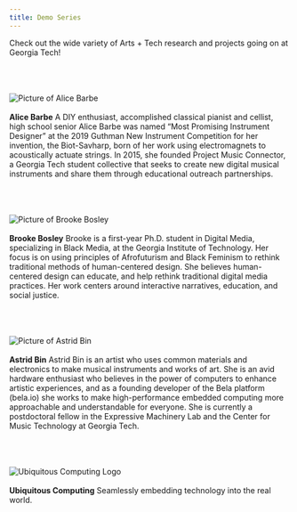 ```yaml
---
title: Demo Series
---
```

Check out the wide variety of Arts + Tech research and projects going on at Georgia Tech!
<br/><br/>
<br/><br/>

![Picture of Alice Barbe](../assets/people/alice.jpg#profile)
<br/><br/>
**Alice Barbe** A DIY enthusiast, accomplished classical pianist and cellist, high school senior Alice Barbe was named “Most Promising Instrument Designer” at the 2019 Guthman New Instrument Competition for her invention, the Biot-Savharp, born of her work using electromagnets to acoustically actuate strings. In 2015, she founded Project Music Connector, a Georgia Tech student collective that seeks to create new digital musical instruments and share them through educational outreach partnerships.
<br/><br/>
<br/><br/>

![Picture of Brooke Bosley](../assets/people/brooke.jpg#profile)
<br/><br/>
**Brooke Bosley** Brooke is a first-year Ph.D. student in Digital Media, specializing in Black Media, at the Georgia Institute of Technology. Her focus is on using principles of Afrofuturism and Black Feminism to rethink traditional methods of human-centered design. She believes human-centered design can educate, and help rethink traditional digital media practices. Her work centers around interactive narratives, education, and social justice.
<br/><br/>
<br/><br/>

![Picture of Astrid Bin](../assets/people/astrid.jpg#profile)
<br/><br/>
**Astrid Bin** Astrid Bin is an artist who uses common materials and electronics to make musical instruments and works of art. She is an avid hardware enthusiast who believes in the power of computers to enhance artistic experiences, and as a founding developer of the Bela platform (bela.io) she works to make high-performance embedded computing more approachable and understandable for everyone. She is currently a postdoctoral fellow in the Expressive Machinery Lab and the Center for Music Technology at Georgia Tech.
<br/><br/>
<br/><br/>

![Ubiquitous Computing Logo](../assets/people/uc.png#profile)
<br/><br/>
**Ubiquitous Computing** Seamlessly embedding technology into the real world.
